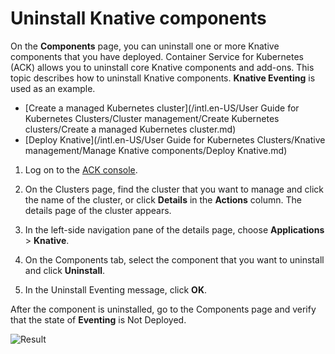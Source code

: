 # Uninstall Knative components

On the **Components** page, you can uninstall one or more Knative components that you have deployed. Container Service for Kubernetes \(ACK\) allows you to uninstall core Knative components and add-ons. This topic describes how to uninstall Knative components. **Knative Eventing** is used as an example.

-   [Create a managed Kubernetes cluster](/intl.en-US/User Guide for Kubernetes Clusters/Cluster management/Create Kubernetes clusters/Create a managed Kubernetes cluster.md)
-   [Deploy Knative](/intl.en-US/User Guide for Kubernetes Clusters/Knative management/Manage Knative components/Deploy Knative.md)

1.  Log on to the [ACK console](https://cs.console.aliyun.com).

2.  On the Clusters page, find the cluster that you want to manage and click the name of the cluster, or click **Details** in the **Actions** column. The details page of the cluster appears.

3.  In the left-side navigation pane of the details page, choose **Applications** \> **Knative**.

4.  On the Components tab, select the component that you want to uninstall and click **Uninstall**.

5.  In the Uninstall Eventing message, click **OK**.


After the component is uninstalled, go to the Components page and verify that the state of **Eventing** is Not Deployed.

![Result](https://static-aliyun-doc.oss-accelerate.aliyuncs.com/assets/img/en-US/2065359951/p48925.png)

